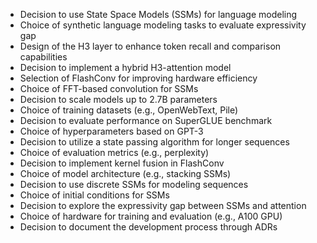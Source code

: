 - Decision to use State Space Models (SSMs) for language modeling
- Choice of synthetic language modeling tasks to evaluate expressivity gap
- Design of the H3 layer to enhance token recall and comparison capabilities
- Decision to implement a hybrid H3-attention model
- Selection of FlashConv for improving hardware efficiency
- Choice of FFT-based convolution for SSMs
- Decision to scale models up to 2.7B parameters
- Choice of training datasets (e.g., OpenWebText, Pile)
- Decision to evaluate performance on SuperGLUE benchmark
- Choice of hyperparameters based on GPT-3
- Decision to utilize a state passing algorithm for longer sequences
- Choice of evaluation metrics (e.g., perplexity)
- Decision to implement kernel fusion in FlashConv
- Choice of model architecture (e.g., stacking SSMs)
- Decision to use discrete SSMs for modeling sequences
- Choice of initial conditions for SSMs
- Decision to explore the expressivity gap between SSMs and attention
- Choice of hardware for training and evaluation (e.g., A100 GPU)
- Decision to document the development process through ADRs